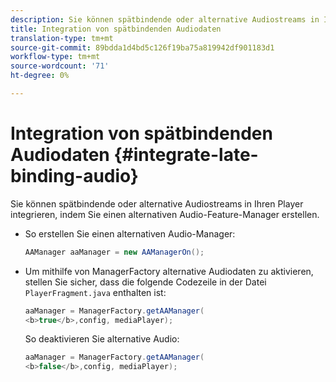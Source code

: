 ```yaml
---
description: Sie können spätbindende oder alternative Audiostreams in Ihren Player integrieren, indem Sie einen alternativen Audio-Feature-Manager erstellen.
title: Integration von spätbindenden Audiodaten
translation-type: tm+mt
source-git-commit: 89bdda1d4bd5c126f19ba75a819942df901183d1
workflow-type: tm+mt
source-wordcount: '71'
ht-degree: 0%

---
```



# Integration von spätbindenden Audiodaten {#integrate-late-binding-audio}

Sie können spätbindende oder alternative Audiostreams in Ihren Player integrieren, indem Sie einen alternativen Audio-Feature-Manager erstellen.

* So erstellen Sie einen alternativen Audio-Manager:

   ```java
   AAManager aaManager = new AAManagerOn(); 
   ```

* Um mithilfe von ManagerFactory alternative Audiodaten zu aktivieren, stellen Sie sicher, dass die folgende Codezeile in der Datei `PlayerFragment.java` enthalten ist:

   ```java
   aaManager = ManagerFactory.getAAManager( 
   <b>true</b>,config, mediaPlayer);
   ```

   So deaktivieren Sie alternative Audio:

   ```java
   aaManager = ManagerFactory.getAAManager( 
   <b>false</b>,config, mediaPlayer);
   ```

